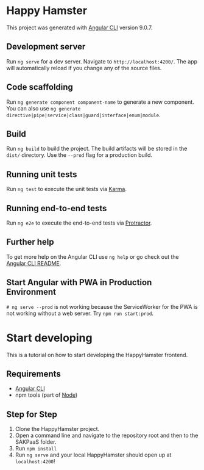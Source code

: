# Happy Hamster

This project was generated with [Angular CLI](https://github.com/angular/angular-cli) version 9.0.7.

## Development server

Run `ng serve` for a dev server. Navigate to `http://localhost:4200/`. The app will automatically reload if you change any of the source files.

## Code scaffolding

Run `ng generate component component-name` to generate a new component. You can also use `ng generate directive|pipe|service|class|guard|interface|enum|module`.

## Build

Run `ng build` to build the project. The build artifacts will be stored in the `dist/` directory. Use the `--prod` flag for a production build.

## Running unit tests

Run `ng test` to execute the unit tests via [Karma](https://karma-runner.github.io).

## Running end-to-end tests

Run `ng e2e` to execute the end-to-end tests via [Protractor](http://www.protractortest.org/).

## Further help

To get more help on the Angular CLI use `ng help` or go check out the [Angular CLI README](https://github.com/angular/angular-cli/blob/master/README.md).

## Start Angular with PWA in Production Environment
`# ng serve --prod` is not working because the ServiceWorker for the PWA is not working without a web server. Try `npm run start:prod`.

# Start developing
This is a tutorial on how to start developing the HappyHamster frontend.

## Requirements
- [Angular CLI](https://github.com/angular/angular-cli)
- npm tools (part of [Node](https://www.npmjs.com/get-npm))

## Step for Step
1. Clone the HappyHamster project.
2. Open a command line and navigate to the repository root and then to the SAKPaaS folder.
3. Run `npm install`
4. Run `ng serve` and your local HappyHamster should open up at `localhost:4200`!
